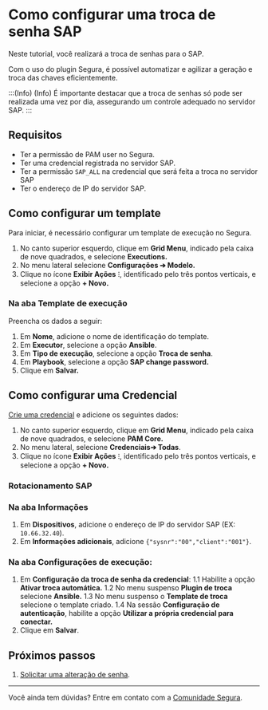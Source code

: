 # Como configurar uma troca de senha SAP

Neste tutorial, você realizará a troca de senhas para o SAP.

Com o uso do plugin Segura, é possível automatizar e agilizar a geração e troca das chaves eficientemente.

:::(Info) (Info)
É importante destacar que a troca de senhas só pode ser realizada uma vez por dia, assegurando um controle adequado no servidor SAP.
:::
## Requisitos

* Ter a permissão de PAM user no Segura.
* Ter uma credencial registrada no servidor SAP.
* Ter a permissão `SAP_ALL` na credencial que será feita a troca no servidor SAP
* Ter o endereço de IP do servidor SAP.

## Como configurar um template

Para iniciar, é necessário configurar um template de execução no Segura.

1. No canto superior esquerdo, clique em **Grid Menu**, indicado pela caixa de nove quadrados, e selecione **Executions.**
2. No menu lateral selecione **Configurações ➔ Modelo.**
3. Clique no ícone **Exibir Ações** ⁝, identificado pelo três pontos verticais, e selecione a opção **+ Novo.**

### Na aba Template de execução
Preencha os dados a seguir:
1. Em **Nome**, adicione o nome de identificação do template.
2. Em **Executor**, selecione a opção **Ansible**.
3. Em **Tipo de execução**, selecione a opção **Troca de senha**.
4. Em **Playbook**, selecione a opção **SAP change password.**
5. Clique em **Salvar.**

## Como configurar uma Credencial

[Crie uma credencial](/v4/docs/pt/pam-how-to-set-up-a-credential-in-Segura) e adicione os seguintes dados:

1. No canto superior esquerdo, clique em **Grid Menu**, indicado pela caixa de nove quadrados, e selecione **PAM Core.**
2. No menu lateral, selecione **Credenciais➔ Todas**.
3. Clique no ícone **Exibir Ações** ⁝, identificado pelo três pontos verticais, e selecione a opção **+ Novo.**

### Rotacionamento SAP
### Na aba Informações
1. Em **Dispositivos**, adicione o endereço de IP do servidor SAP (EX: `10.66.32.40`).
2. Em **Informações adicionais**, adicione `{"sysnr":"00","client":"001"}`.

### Na aba **Configurações de execução**:
1. Em **Configuração da troca de senha da credencial**:
    1.1 Habilite a opção **Ativar troca automática.**
    1.2 No menu suspenso **Plugin de troca** selecione **Ansible.**
    1.3 No menu suspenso o **Template de troca** selecione o template criado.
    1.4 Na sessão **Configuração de autenticação**, habilite a opção **Utilizar a própria credencial para conectar.**
2. Clique em **Salvar**.

## Próximos passos

1. [Solicitar uma alteração de senha](/v4/docs/pt/password-change-operations).

***

Você ainda tem dúvidas? Entre em contato com a [Comunidade Segura](https://community.Segura.io).